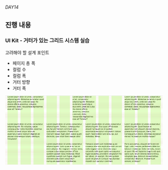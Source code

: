 ###### DAY14

## 진행 내용

### UI Kit - 거터가 있는 그리드 시스템 실습

고려해야 할 설계 포인트

- 페이지 총 폭
- 컬럼 수
- 컬럼 폭
- 거터 방향
- 거터 폭

![](../../Assets/gutter-grid.jpg)